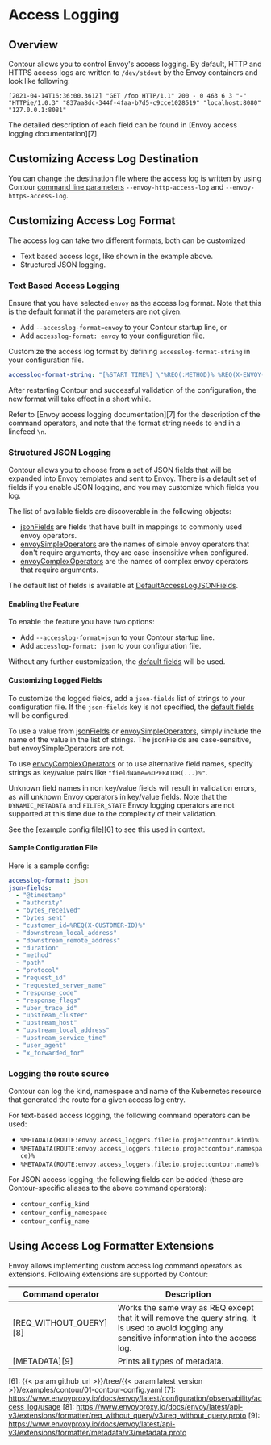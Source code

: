 # Access Logging

## Overview

Contour allows you to control Envoy's access logging.
By default, HTTP and HTTPS access logs are written to `/dev/stdout` by the Envoy containers and look like following:

```
[2021-04-14T16:36:00.361Z] "GET /foo HTTP/1.1" 200 - 0 463 6 3 "-" "HTTPie/1.0.3" "837aa8dc-344f-4faa-b7d5-c9cce1028519" "localhost:8080" "127.0.0.1:8081"
```

The detailed description of each field can be found in [Envoy access logging documentation][7].


## Customizing Access Log Destination

You can change the destination file where the access log is written by using Contour [command line parameters][1] `--envoy-http-access-log` and `--envoy-https-access-log`.

## Customizing Access Log Format

The access log can take two different formats, both can be customized

* Text based access logs, like shown in the example above.
* Structured JSON logging.

### Text Based Access Logging

Ensure that you have selected `envoy` as the access log format.
Note that this is the default format if the parameters are not given.

- Add `--accesslog-format=envoy` to your Contour startup line, or
- Add `accesslog-format: envoy` to your configuration file.

Customize the access log format by defining `accesslog-format-string` in your configuration file.

```yaml
accesslog-format-string: "[%START_TIME%] \"%REQ(:METHOD)% %REQ(X-ENVOY-ORIGINAL-PATH?:PATH)% %PROTOCOL%\" %RESPONSE_CODE% %RESPONSE_FLAGS% %BYTES_RECEIVED% %BYTES_SENT% %DURATION% %RESP(X-ENVOY-UPSTREAM-SERVICE-TIME)% \"%REQ(X-FORWARDED-FOR)%\" \"%REQ(USER-AGENT)%\" \"%REQ(X-REQUEST-ID)%\" \"%REQ(:AUTHORITY)%\" \"%UPSTREAM_HOST%\"\n"
```
After restarting Contour and successful validation of the configuration, the new format will take effect in a short while.

Refer to [Envoy access logging documentation][7] for the description of the command operators, and note that the format string needs to end in a linefeed `\n`.

### Structured JSON Logging

Contour allows you to choose from a set of JSON fields that will be expanded into Envoy templates and sent to Envoy.
There is a default set of fields if you enable JSON logging, and you may customize which fields you log.

The list of available fields are discoverable in the following objects:
- [jsonFields][2] are fields that have built in mappings to commonly used envoy operators.
- [envoySimpleOperators][3] are the names of simple envoy operators that don't require arguments, they are case-insensitive when configured.
- [envoyComplexOperators][4] are the names of complex envoy operators that require arguments.

The default list of fields is available at [DefaultAccessLogJSONFields][5].

#### Enabling the Feature

To enable the feature you have two options:

- Add `--accesslog-format=json` to your Contour startup line.
- Add `accesslog-format: json` to your configuration file.

Without any further customization, the [default fields][5] will be used.

#### Customizing Logged Fields

To customize the logged fields, add a `json-fields` list of strings to your configuration file.
If the `json-fields` key is not specified, the [default fields][5] will be configured.

To use a value from [jsonFields][2] or [envoySimpleOperators][3], simply include the name of the value in the list of strings.
The jsonFields are case-sensitive, but envoySimpleOperators are not.

To use [envoyComplexOperators][4] or to use alternative field names, specify strings as key/value pairs like `"fieldName=%OPERATOR(...)%"`.

Unknown field names in non key/value fields will result in validation errors, as will unknown Envoy operators in key/value fields.
Note that the `DYNAMIC_METADATA` and `FILTER_STATE` Envoy logging operators are not supported at this time due to the complexity of their validation.

See the [example config file][6] to see this used in context.

#### Sample Configuration File

Here is a sample config:

```yaml
accesslog-format: json
json-fields:
  - "@timestamp"
  - "authority"
  - "bytes_received"
  - "bytes_sent"
  - "customer_id=%REQ(X-CUSTOMER-ID)%"
  - "downstream_local_address"
  - "downstream_remote_address"
  - "duration"
  - "method"
  - "path"
  - "protocol"
  - "request_id"
  - "requested_server_name"
  - "response_code"
  - "response_flags"
  - "uber_trace_id"
  - "upstream_cluster"
  - "upstream_host"
  - "upstream_local_address"
  - "upstream_service_time"
  - "user_agent"
  - "x_forwarded_for"
```

### Logging the route source

Contour can log the kind, namespace and name of the Kubernetes resource that generated the route for a given access log entry. 

For text-based access logging, the following command operators can be used:
- `%METADATA(ROUTE:envoy.access_loggers.file:io.projectcontour.kind)%`
- `%METADATA(ROUTE:envoy.access_loggers.file:io.projectcontour.namespace)%`
- `%METADATA(ROUTE:envoy.access_loggers.file:io.projectcontour.name)%`

For JSON access logging, the following fields can be added (these are Contour-specific aliases to the above command operators):
- `contour_config_kind`
- `contour_config_namespace`
- `contour_config_name`

## Using Access Log Formatter Extensions

Envoy allows implementing custom access log command operators as extensions.
Following extensions are supported by Contour:

| Command operator | Description |
|------------------|-------------|
| [REQ_WITHOUT_QUERY][8] | Works the same way as REQ except that it will remove the query string. It is used to avoid logging any sensitive information into the access log. |
| [METADATA][9] | Prints all types of metadata. |



[1]: ../configuration#serve-flags
[2]: https://github.com/search?q=%22var+jsonFields%22+repo%3Aprojectcontour%2Fcontour+path%3Aapis&type=code
[3]: https://github.com/search?q=%22var+envoySimpleOperators%22+repo%3Aprojectcontour%2Fcontour+path%3Aapis&type=code
[4]: https://github.com/search?q=%22var+envoyComplexOperators%22+repo%3Aprojectcontour%2Fcontour+path%3Aapis&type=code
[5]: https://github.com/search?q=%22var+DefaultAccessLogJSONFields%22+repo%3Aprojectcontour%2Fcontour+path%3Aapis&type=code
[6]: {{< param github_url >}}/tree/{{< param latest_version >}}/examples/contour/01-contour-config.yaml
[7]: https://www.envoyproxy.io/docs/envoy/latest/configuration/observability/access_log/usage
[8]: https://www.envoyproxy.io/docs/envoy/latest/api-v3/extensions/formatter/req_without_query/v3/req_without_query.proto
[9]: https://www.envoyproxy.io/docs/envoy/latest/api-v3/extensions/formatter/metadata/v3/metadata.proto